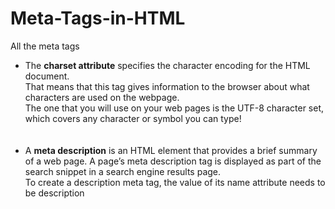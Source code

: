 # Meta-Tags-in-HTML
All the meta tags 

<ul>
  <li>The <strong>charset attribute</strong> specifies the character encoding for the HTML document.<br>
  That means that this tag gives information to the browser about what characters are used on the webpage.<br>
  The one that you will use on your web pages is the UTF-8 character set, which covers any character or symbol you can type!</li><br><br>
  <li>A <strong>meta description</strong> is an HTML element that provides a brief summary of a web page. A page’s meta description tag is displayed as part of the search snippet in a search engine results page.<br>
  To create a description meta tag, the value of its name attribute needs to be description<br></li>
</ul>

